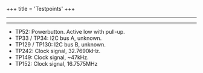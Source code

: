 +++
title = 'Testpoints'
+++

---
---
- TP52: Powerbutton. Active low with pull-up.
- TP33 / TP34: I2C bus A, unknown.
- TP129 / TP130: I2C bus B, unknown.
- TP242: Clock signal, 32.7690kHz.
- TP149: Clock signal, ~47kHz.
- TP152: Clock signal, 16.7575MHz
